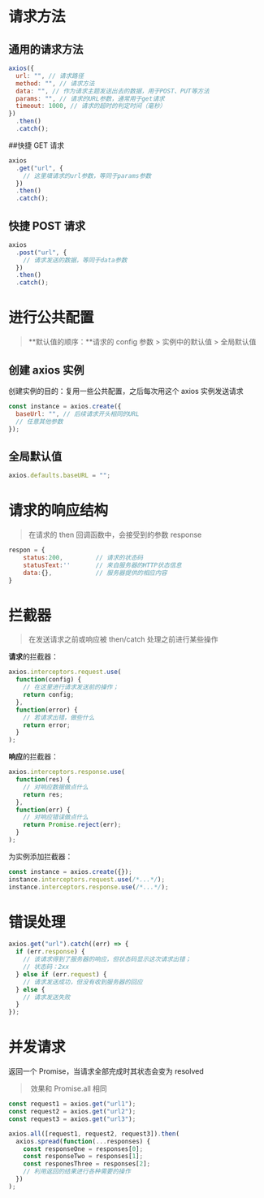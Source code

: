 # 请求方法

## 通用的请求方法

```javascript
axios({
  url: "", // 请求路径
  method: "", // 请求方法
  data: "", // 作为请求主题发送出去的数据，用于POST、PUT等方法
  params: "", // 请求的URL参数，通常用于get请求
  timeout: 1000, // 请求的超时的判定时间（毫秒）
})
  .then()
  .catch();
```

##快捷 GET 请求

```javascript
axios
  .get("url", {
    // 这里填请求的url参数，等同于params参数
  })
  .then()
  .catch();
```

## 快捷 POST 请求

```javascript
axios
  .post("url", {
    // 请求发送的数据，等同于data参数
  })
  .then()
  .catch();
```

# 进行公共配置

> **默认值的顺序：**请求的 config 参数 > 实例中的默认值 > 全局默认值

## 创建 axios 实例

创建实例的目的：复用一些公共配置，之后每次用这个 axios 实例发送请求

```javascript
const instance = axios.create({
  baseUrl: "", // 后续请求开头相同的URL
  // 任意其他参数
});
```

## 全局默认值

```javascript
axios.defaults.baseURL = "";
```

# 请求的响应结构

> 在请求的 then 回调函数中，会接受到的参数 response

```javascript
respon = {
    status:200,			// 请求的状态码
    statusText:''		// 来自服务器的HTTP状态信息
    data:{},			// 服务器提供的相应内容
}
```

# 拦截器

> 在发送请求之前或响应被 then/catch 处理之前进行某些操作

**请求**的拦截器：

```javascript
axios.interceptors.request.use(
  function(config) {
    // 在这里进行请求发送前的操作；
    return config;
  },
  function(error) {
    // 若请求出错，做些什么
    return error;
  }
);
```

**响应**的拦截器：

```javascript
axios.interceptors.response.use(
  function(res) {
    // 对响应数据做点什么
    return res;
  },
  function(err) {
    // 对响应错误做点什么
    return Promise.reject(err);
  }
);
```

为实例添加拦截器：

```javascript
const instance = axios.create({});
instance.interceptors.request.use(/*...*/);
instance.interceptors.response.use(/*...*/);
```

# 错误处理

```javascript
axios.get("url").catch((err) => {
  if (err.response) {
    // 该请求得到了服务器的响应，但状态码显示这次请求出错；
    // 状态码：2xx
  } else if (err.request) {
    // 请求发送成功，但没有收到服务器的回应
  } else {
    // 请求发送失败
  }
});
```

# 并发请求

返回一个 Promise，当请求全部完成时其状态会变为 resolved

> ​ 效果和 Promise.all 相同

```javascript
const request1 = axios.get("url1");
const request2 = axios.get("url2");
const request3 = axios.get("url3");

axios.all([request1, request2, request3]).then(
  axios.spread(function(...responses) {
    const responseOne = responses[0];
    const responseTwo = responses[1];
    const responesThree = responses[2];
    // 利用返回的结果进行各种需要的操作
  })
);
```
